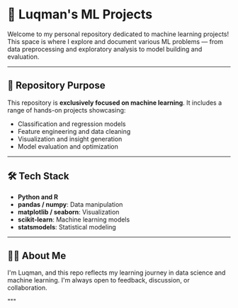 
# 🧠 Luqman's ML Projects

Welcome to my personal repository dedicated to machine learning projects! This space is where I explore and document various ML problems — from data preprocessing and exploratory analysis to model building and evaluation.

---

## 📂 Repository Purpose

This repository is **exclusively focused on machine learning**. It includes a range of hands-on projects showcasing:

- Classification and regression models
- Feature engineering and data cleaning
- Visualization and insight generation
- Model evaluation and optimization


---

## 🛠️ Tech Stack

- **Python and R**
- **pandas / numpy**: Data manipulation
- **matplotlib / seaborn**: Visualization
- **scikit-learn**: Machine learning models
- **statsmodels**: Statistical modeling

---

## 🙋‍♂️ About Me

I'm Luqman, and this repo reflects my learning journey in data science and machine learning. I'm always open to feedback, discussion, or collaboration.

"""


